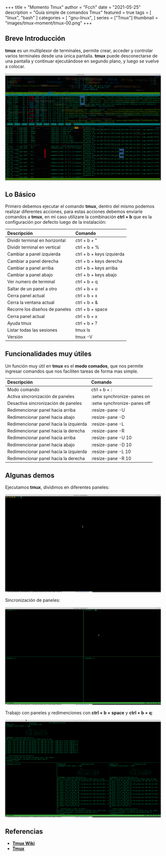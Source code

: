 +++
title = "Momento Tmux"
author = "Fcch"
date = "2021-05-25"
description = "Guía simple de comandos Tmux"
featured = true
tags = [
    "linux",
    "bash"
]
categories = [
    "gnu-linux",
]
series = ["Tmux"]
thumbnail = "images/tmux-moment/tmux-00.png"
+++

## Breve Introducción

**tmux** es un multiplexor de terminales, permite crear, acceder y controlar varios terminales desde una única pantalla. **tmux** puede desconectarse de una pantalla y continuar ejecutándose en segundo plano, y luego se vuelve a colocar.

<!--more-->

![](/images/tmux-moment/tmux-00.png)

## Lo Básico

Primero debemos ejecutar el comando **tmux**, dentro del mismo podemos realizar diferentes acciones, para estas acciones debemos enviarle comandos a **tmux**, en mi caso utilizare la combinación **ctrl + b** que es la configuración por defecto luego de la instalación:

| **Descripción**                | **Comando**               |
| :----------------------------- | :------------------------ |
| Dividir terminal en horizontal | ctrl + b + "              |
| Dividir terminal en vertical   | ctrl + b + %              |
| Cambiar a panel izquierda      | ctrl + b + keys izquierda |
| Cambiar a panel derecha        | ctrl + b + keys derecha   |
| Cambiar a panel arriba         | ctrl + b + keys arriba    |
| Cambiar a panel abajo          | ctrl + b + keys abajo     |
| Ver numero de terminal         | ctrl + b + q              |
| Saltar de un panel a otro      | ctrl + b + o              |
| Cerra panel actual             | ctrl + b + x              |
| Cerra la ventana actual        | ctrl + b + &              |
| Recorre los diseños de paneles | ctrl + b + space          |
| Cerra panel actual             | ctrl + b + x              |
| Ayuda tmux                     | ctrl + b + ?              |
| Listar todas las sesiones      | tmux ls                   |
| Versión                        | tmux -V                   |

## Funcionalidades muy útiles

Un función muy útil en **tmux** es el **modo comados**, que nos permite ingresar comandos que nos faciliten tareas de forma mas simple.

| **Descripción**                        | **Comando**                 |
| :------------------------------------- | :-------------------------- |
| Modo comando                           | ctrl + b + :                |
| Activa sincronización de paneles       | :setw synchronize-panes on  |
| Desactiva sincronización de paneles    | :setw synchronize-panes off |
| Redimencionar panel hacia arriba       | :resize-pane -U             |
| Redimencionar panel hacia abajo        | :resize-pane -D             |
| Redimencionar panel hacia la izquierda | :resize-pane -L             |
| Redimencionar panel hacia la derecha   | :resize-pane -R             |
| Redimencionar panel hacia arriba       | :resize-pane -U 10          |
| Redimencionar panel hacia abajo        | :resize-pane -D 10          |
| Redimencionar panel hacia la izquierda | :resize-pane -L 10          |
| Redimencionar panel hacia la derecha   | :resize-pane -R 10          |

## Algunas demos

Ejecutamos **tmux**, dividimos en diferentes paneles:

![](/images/tmux-moment/tmux-01.gif)

Sincronización de paneles:

![](/images/tmux-moment/tmux-02.gif)

Trabajo con paneles y redimenciones con **ctrl + b + space** y **ctrl + b + q**:

![](/images/tmux-moment/tmux-03.gif)

## Referencias

- [**Tmux Wiki**](https://github.com/tmux/tmux/wiki)
- [**Tmux**](https://github.com/tmux/tmux)